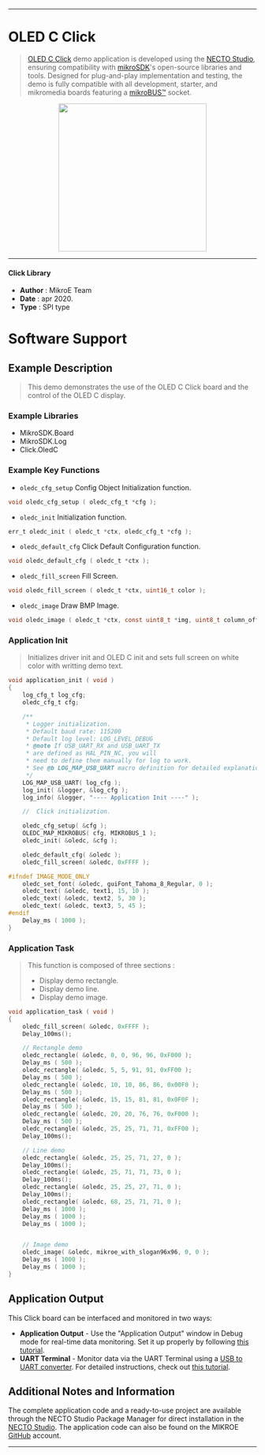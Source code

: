 
---
# OLED C Click

> [OLED C Click](https://www.mikroe.com/?pid_product=MIKROE-1585) demo application is developed using
the [NECTO Studio](https://www.mikroe.com/necto), ensuring compatibility with [mikroSDK](https://www.mikroe.com/mikrosdk)'s
open-source libraries and tools. Designed for plug-and-play implementation and testing, the demo is fully compatible with
all development, starter, and mikromedia boards featuring a [mikroBUS&trade;](https://www.mikroe.com/mikrobus) socket.

<p align="center">
  <img src="https://www.mikroe.com/?pid_product=MIKROE-1585&image=1" height=300px>
</p>

---

#### Click Library

- **Author**        : MikroE Team
- **Date**          : apr 2020.
- **Type**          : SPI type

# Software Support

## Example Description

> This demo demonstrates the use of the OLED C Click board and the control of the OLED C display.

### Example Libraries

- MikroSDK.Board
- MikroSDK.Log
- Click.OledC

### Example Key Functions

- `oledc_cfg_setup` Config Object Initialization function. 
```c
void oledc_cfg_setup ( oledc_cfg_t *cfg );
``` 
 
- `oledc_init` Initialization function. 
```c
err_t oledc_init ( oledc_t *ctx, oledc_cfg_t *cfg );
```

- `oledc_default_cfg` Click Default Configuration function. 
```c
void oledc_default_cfg ( oledc_t *ctx );
```

- `oledc_fill_screen` Fill Screen. 
```c
void oledc_fill_screen ( oledc_t *ctx, uint16_t color );
```

- `oledc_image` Draw BMP Image. 
```c
void oledc_image ( oledc_t *ctx, const uint8_t *img, uint8_t column_off, uint8_t row_off );
```

### Application Init

> Initializes driver init and OLED C init and sets full screen on white color with writting demo text.

```c
void application_init ( void )
{
    log_cfg_t log_cfg;
    oledc_cfg_t cfg;

    /** 
     * Logger initialization.
     * Default baud rate: 115200
     * Default log level: LOG_LEVEL_DEBUG
     * @note If USB_UART_RX and USB_UART_TX 
     * are defined as HAL_PIN_NC, you will 
     * need to define them manually for log to work. 
     * See @b LOG_MAP_USB_UART macro definition for detailed explanation.
     */
    LOG_MAP_USB_UART( log_cfg );
    log_init( &logger, &log_cfg );
    log_info( &logger, "---- Application Init ----" );

    //  Click initialization.

    oledc_cfg_setup( &cfg );
    OLEDC_MAP_MIKROBUS( cfg, MIKROBUS_1 );
    oledc_init( &oledc, &cfg );

    oledc_default_cfg( &oledc );
    oledc_fill_screen( &oledc, 0xFFFF );

#ifndef IMAGE_MODE_ONLY
    oledc_set_font( &oledc, guiFont_Tahoma_8_Regular, 0 );
    oledc_text( &oledc, text1, 15, 10 );
    oledc_text( &oledc, text2, 5, 30 );
    oledc_text( &oledc, text3, 5, 45 );
#endif
    Delay_ms ( 1000 );
}
```

### Application Task

> This function is composed of three sections :
>  -  Display demo rectangle.
>  -  Display demo line.
>  -  Display demo image.

```c
void application_task ( void )
{
    oledc_fill_screen( &oledc, 0xFFFF );
    Delay_100ms();

    // Rectangle demo
    oledc_rectangle( &oledc, 0, 0, 96, 96, 0xF000 );
    Delay_ms ( 500 );
    oledc_rectangle( &oledc, 5, 5, 91, 91, 0xFF00 );
    Delay_ms ( 500 );
    oledc_rectangle( &oledc, 10, 10, 86, 86, 0x00F0 );
    Delay_ms ( 500 );
    oledc_rectangle( &oledc, 15, 15, 81, 81, 0x0F0F );
    Delay_ms ( 500 );
    oledc_rectangle( &oledc, 20, 20, 76, 76, 0xF000 );
    Delay_ms ( 500 );
    oledc_rectangle( &oledc, 25, 25, 71, 71, 0xFF00 );
    Delay_100ms();

    // Line demo 
    oledc_rectangle( &oledc, 25, 25, 71, 27, 0 );
    Delay_100ms();
    oledc_rectangle( &oledc, 25, 71, 71, 73, 0 );
    Delay_100ms();
    oledc_rectangle( &oledc, 25, 25, 27, 71, 0 );
    Delay_100ms();
    oledc_rectangle( &oledc, 68, 25, 71, 71, 0 );
    Delay_ms ( 1000 );
    Delay_ms ( 1000 );
    Delay_ms ( 1000 );


    // Image demo 
    oledc_image( &oledc, mikroe_with_slogan96x96, 0, 0 );
    Delay_ms ( 1000 );
    Delay_ms ( 1000 );
}
```

## Application Output

This Click board can be interfaced and monitored in two ways:
- **Application Output** - Use the "Application Output" window in Debug mode for real-time data monitoring.
Set it up properly by following [this tutorial](https://www.youtube.com/watch?v=ta5yyk1Woy4).
- **UART Terminal** - Monitor data via the UART Terminal using
a [USB to UART converter](https://www.mikroe.com/click/interface/usb?interface*=uart,uart). For detailed instructions,
check out [this tutorial](https://help.mikroe.com/necto/v2/Getting%20Started/Tools/UARTTerminalTool).

## Additional Notes and Information

The complete application code and a ready-to-use project are available through the NECTO Studio Package Manager for 
direct installation in the [NECTO Studio](https://www.mikroe.com/necto). The application code can also be found on
the MIKROE [GitHub](https://github.com/MikroElektronika/mikrosdk_click_v2) account.

---
